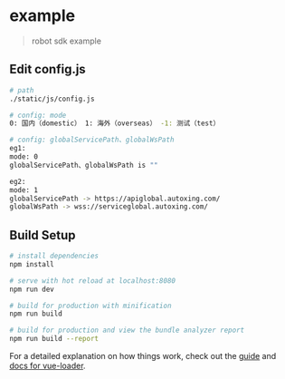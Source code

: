 # example

> robot sdk example

## Edit config.js

``` bash
# path
./static/js/config.js

# config: mode
0: 国内（domestic） 1: 海外（overseas） -1: 测试（test）

# config: globalServicePath、globalWsPath
eg1:
mode: 0
globalServicePath、globalWsPath is ""

eg2:
mode: 1 
globalServicePath -> https://apiglobal.autoxing.com/
globalWsPath -> wss://serviceglobal.autoxing.com/
```

## Build Setup

``` bash
# install dependencies
npm install

# serve with hot reload at localhost:8080
npm run dev

# build for production with minification
npm run build

# build for production and view the bundle analyzer report
npm run build --report
```

For a detailed explanation on how things work, check out the [guide](http://vuejs-templates.github.io/webpack/) and [docs for vue-loader](http://vuejs.github.io/vue-loader).
